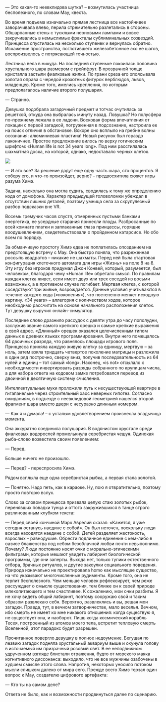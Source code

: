 — Это какая-то неевклидова шутка? – возмутилась участница бесполезного, по словам May, квеста.

Во время подъема изначально прямая лестница все настойчивее заворачивала влево, перила стремительно разлетались в стороны. Обшарпанные стены с тусклыми неоновыми лампами и вовсе закручивались в немыслимые фракталы сублиминальных созвездий. Принцесса спустилась на несколько ступенек и вернулась обратно. Искажение пространства, поглотившего железобетонное эхо ее шагов, воспроизвелось с потрясающей точностью.

Лестница вела в никуда. На последней ступеньке покоилась половина хрустального шара размером с грейпфрут. В прозрачной толще кристалла застыли фиалковые жилки. По грани среза его опоясывала золотая оправа с чередой крохотных фигурок верблюдов, львов, младенцев. Кроме того, имелись крепления, по которым предполагалось наличие второго полушария.

— Странно.

Девушка подобрала загадочный предмет и тотчас очутилась за решеткой, откуда она выбралась минуту назад. Ловушка? Но полусфера по-прежнему лежала в ее ладони. Восковая форма впечатления от локации с первой загадкой, погруженная в подсознание, настроила ее на поиск отличия в обстановке. Вскоре оно всплыло на гребне волны осознания: алюминиевая пластина! Новый рисунок был гораздо лаконичнее. Простое предложение вилось по верху готическим шрифтом: «Human life is not 34 years long». Под ним расстилалась шахматная доска, на которой, однако, недоставало черных клеток.

![](https://img3.teletype.in/files/24/d1/24d1973b-28af-4057-88b1-035a037bf34d.png)

— И это все? За решение дадут еще одну часть шара, сто процентов. Я соберу его, и что-то произойдет, верно? – предвосхитила сюжет игры разума Химэ.

Задача, насколько она могла судить, сводилась к тому же определению кода от домофона. Характер предыдущей головоломки убеждал в отсутствии лишних деталей, поэтому умница села за скрупулезный разбор подсказки вне VR.

Восемь гремучих часов спустя, отмеренных пустыми банками энергетика, ее усердные старания принесли плоды. Разбросанные по всей комнате платки и заплаканные глаза принцессы, горящие воодушевлением, свидетельствовали о пройденном катарсисе. Но обо всем по порядку.

За обманчивую простоту Химэ едва не поплатилась опозданием на предстоящую встречу с May. Она быстро поняла, что разреженная россыпь квадратов – никакие не шахматы. Перед ней была стартовая конфигурация клеточного автомата для игры «Жизнь» на поле 8 на 8. Эту игру без игроков придумал Джон Конвей, который, разумеется, был человеком, благодаря чему «Human life» обретало смысл. По правилам каждая клетка живет, если имеет двух или трех соседей из восьми возможных, а в противном случае погибает. Мертвая клетка, с которой соседствуют три живые, возрождается. Данные условия учитываются в течение каждого хода («поколения»), что постепенно меняет исходную картину. «34 years» – аллегория с количеством ходов, которое необходимо рассчитать на основе начального расположения клеток. Тут девушку выручил онлайн-симулятор.

Последнее слово дразнило рассудок с девяти утра до часу пополудни, заслужив звание самого крепкого орешка и самые крепкие выражения в свой адрес. «Длинный» орешек оказался целочисленным типом данных в древних языках программирования. Внутри него помещалось 64 двоичных разряда, что равнялось площади игрового поля. Принцесса приняла каждую живую клетку за единицу, мертвую – за ноль, затем взяла тридцать четвертое поколение матрицы и разложила в один ряд построчно, сверху вниз, получив последовательность из 64 нулей и единиц – тот самый «long». Наконец, «is not» отсылало к необходимости инвертировать разряды собранного по крупицам числа, а для набора ответа на кодовом замке потребовался перевод из двоичной в десятичную систему счисления.

Интеллектуальные муки проложили путь к несуществующей квартире в гигапанельке через строительный хаос неверных гипотез. Согласно ожиданиям, в подъезде с неевклидовой геометрией нашелся второй фрагмент шара вместо двери с несуразно длинным номером.

— Как я и думала! – с усталым удовлетворением произнесла владычица момента.

Она аккуратно соединила полушария. В водянистом хрустале среди фиалковых водорослей промелькнула серебристая чешуя. Одинокая рыба-слово возвестила своим появлением:

— Перед.

Больше ничего не произошло.

— Перед? – переспросила Химэ.

Рядом всплыла еще одна серебристая рыбка, а первая стала золотой.

— Понятно. Надо петь, как в караоке. Ну, пою я отвратительно, поэтому просто повторю вслух.

Слово за словом принцесса призвала целую стаю золотых рыбок, перенявших повадки тунца и оттого закружившихся в танце строго разлинованным клубком текста:

— Перед своей кончиной Марк Аврелий сказал: «Кажется, я уже сегодня останусь наедине с собой». Он был неточен, поскольку люди всегда находятся наедине с собой. Детей разделяет жестокость, взрослых – равнодушие. Обрести подлинное единение с кем-либо в оазисе блаженства под небом безоблачной любви почти невыполнимо. Почему? Люди постоянно носят очки с морально-этическими фильтрами, которые мешают увидеть лабиринт биологической программы, где они заперты. Выхода нет, только тупики естественного отбора, брачных ритуалов, и другие закоулки социального поведения. Природа изначально не проектировала homo как мыслящее существо, на что указывают многочисленные рудименты. Кроме того, она не терпит бесполезного. Чем меньше человек рефлексирует, чем реже рассуждает о смысле существования, тем ближе он к своей природе млекопитающего и тем счастливее. К сожалению, мои очки разбиты. Я не хочу видеть общий лабиринт, поэтому сооружаю свой и таким образом развлекаю себя. Вероятно, развлеклись и вы, решая мои загадки. Правда, тут, в вечном затворничестве, мало веселья. Вечном, ибо смерть не имеет ко мне никакого отношения: когда существую я, не существует она, и наоборот. Лишь когда космический корабль Тесея, построенный из атомов моего тела, встретит тепловую смерть Вселенной, этот парадокс будет разрешен.

Прочитанное повергло девушку в полное недоумение. Бегущая по лезвию загадок подняла хрустальный аквариум выше и окунула голову в источаемый им призрачный розовый свет. В ее неподвижном удрученном взгляде блистали отражения, будто от морского маяка когнитивного диссонанса: выходило, что не все мужчины озабочены в худшем смысле этого слова. Напротив, некоторых уносило потоком мысли слишком далеко от мира сего. Прежде всего Химэ терзал один вопрос к May, создателю цифрового артефакта:

— Кто ты на самом деле?

Ответа не было, как и возможности продвинуться далее по сценарию.